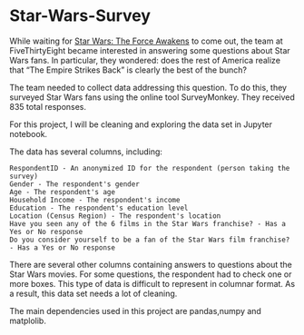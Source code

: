 # Star-Wars-Survey

While waiting for [Star Wars: The Force Awakens](https://en.wikipedia.org/wiki/Star_Wars:_The_Force_Awakens) to come out, the team at FiveThirtyEight became interested in answering some questions about Star Wars fans. In particular, they wondered: does the rest of America realize that “The Empire Strikes Back” is clearly the best of the bunch?

The team needed to collect data addressing this question. To do this, they surveyed Star Wars fans using the online tool SurveyMonkey. They received 835 total responses.

For this project, I will be cleaning and exploring the data set in Jupyter notebook.

The data has several columns, including:

    RespondentID - An anonymized ID for the respondent (person taking the survey)
    Gender - The respondent's gender
    Age - The respondent's age
    Household Income - The respondent's income
    Education - The respondent's education level
    Location (Census Region) - The respondent's location
    Have you seen any of the 6 films in the Star Wars franchise? - Has a Yes or No response
    Do you consider yourself to be a fan of the Star Wars film franchise? - Has a Yes or No response

There are several other columns containing answers to questions about the Star Wars movies. For some questions, the respondent had to check one or more boxes. This type of data is difficult to represent in columnar format. As a result, this data set needs a lot of cleaning.

The main dependencies used in this project are pandas,numpy and matplolib.
